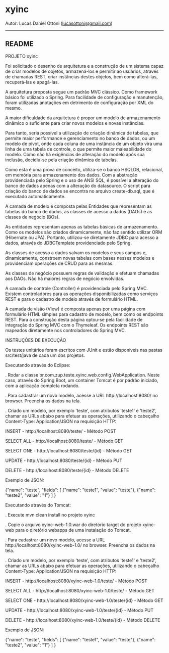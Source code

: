 # xyinc
Autor: Lucas Daniel Ottoni (lucasottoni@gmail.com)

-------------
README
-------------
PROJETO xyinc


Foi solicitado o desenho de arquitetura e a construção de um sistema capaz de criar modelos de objetos, armazená-los e permitir ao usuários, através de chamadas REST, criar instâncias destes objetos, bem como alterá-las, recuperá-las e apagá-las.

A arquitetura proposta segue um padrão MVC clássico. Como framework básico foi utilizado o Spring. Para facilidade de configuração e manutenção, foram utilizadas anotações em detrimento de configuração por XML do mesmo.

A maior dificuldade da arquitetura é propor um modelo de armazenamento dinâmico o suficiente para criar novos modelos e novas instâncias.

Para tanto, seria possível a utilização de criação dinâmica de tabelas, que permite maior performance e gerenciamento no banco de dados, ou um modelo de pivot, onde cada coluna de uma instância de um objeto vira uma linha de uma tabela de controle, o que permite maior maleabilidade do modelo. Como não há exigências de alteração do modelo após sua inclusão, decidiu-se pela criação dinâmica de tabelas.

Como esta é uma prova de conceito, utiliza-se o banco HSQLDB, relacional, em memória para armazenamento dos dados. Com a abstração providenciada pelo Spring e o uso de ANSI SQL, é possível a alteração do banco de dados apenas com a alteração do datasource. O script para criação do banco de dados se encontra no arquivo create-db.sql, que é executado automaticamente.

A camada de modelo é composta pelas Entidades que representam as tabelas do banco de dados, as classes de acesso a dados (DAOs) e as classes de negócio (BOs).

As entidades representam apenas as tabelas básicas de armazenamento. Como os modelos são criados dinamicamente, não faz sentido utilizar ORM (Hibernate ou JPA). Portanto, utilizou-se diretamente JDBC para acesso a dados, através do JDBCTemplate providenciado pelo Spring.

As classes de acesso a dados salvam os modelos e seus campos e, dinamicamente, constroem novas tabelas com bases nesses modelos e providenciam operações de CRUD para as mesmas.

As classes de negócio possuem regras de validação e efetuam chamadas aos DAOs. Não há maiores regras de negócio envolvidas.

A camada de controle (Controller) é providenciada pelo Spring MVC. Existem controladores para as operações disponibilizadas como serviços REST e para o cadastro de modelo através de formulário HTML.

A camada de visão (View) é composta apenas por uma página com formulário HTML simples para cadastro de modelo, bem como os endpoints REST. Para a construção desta página optou-se pela facilidade de integração do Spring MVC com o Thymeleaf. Os endpoints REST são mapeados diretamente nos controladores do Spring MVC.


INSTRUÇÕES DE EXECUÇÃO

Os testes unitários foram escritos com JUnit e estão disponíveis nas pastas src/test/java de cada um dos projetos.

Executando através do Eclipse:

. Rodar a classe br.com.zup.teste.xyinc.web.config.WebApplication. Neste caso, através do Spring Boot, um container Tomcat é por padrão iniciado, com a aplicação completa rodando. 

. Para cadastrar um novo modelo, acesse a URL http://localhost:8080/ no browser. Preencha os dados na tela.

. Criado um modelo, por exemplo 'teste', com atributos 'teste1' e 'teste2', chamar as URLs abaixo para efetuar as operações, utilizando o cabeçalho Content-Type: Application/JSON na requisição HTTP:


INSERT - http://localhost:8080/teste/ - Método POST

SELECT ALL - http://localhost:8080/teste/ - Método GET

SELECT ONE - http://localhost:8080/teste/{id} - Método GET

UPDATE - http://localhost:8080/teste/{id} - Método PUT

DELETE - http://localhost:8080/teste/{id} - Método DELETE
	
Exemplo de JSON:

{"name": "teste",
	"fields": [
		{"name": "teste1", "value": "teste"},
		{"name": "teste2", "value": "1"}
	]
}
	
Executando através do Tomcat:

. Execute mvn clean install no projeto xyinc

. Copie o arquivo xyinc-web-1.0.war do diretório target do projeto xyinc-web para o diretório webapps de uma instalação do Tomcat.

. Para cadastrar um novo modelo, acesse a URL http://localhost:8080/xyinc-web-1.0/ no browser. Preencha os dados na tela.

. Criado um modelo, por exemplo 'teste', com atributos 'teste1' e 'teste2', chamar as URLs abaixo para efetuar as operações,  utilizando o cabeçalho Content-Type: Application/JSON na requisição HTTP:


INSERT - http://localhost:8080/xyinc-web-1.0/teste/ - Método POST

SELECT ALL - http://localhost:8080/xyinc-web-1.0/teste/ - Método GET

SELECT ONE - http://localhost:8080/xyinc-web-1.0/teste/{id} - Método GET

UPDATE - http://localhost:8080/xyinc-web-1.0/teste/{id} - Método PUT

DELETE - http://localhost:8080/xyinc-web-1.0/teste/{id} - Método DELETE


Exemplo de JSON:

{"name": "teste",
	"fields": [
		{"name": "teste1", "value": "teste"},
		{"name": "teste2", "value": "1"}
	]
} 
